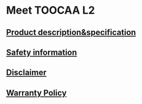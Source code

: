 ﻿---
sidebar_position: 2
sidebar_label: Meet TOOCAA L2
---
# Meet TOOCAA L2
## [Product description&specification](https://wiki.toocaa.com/en/toocaa-l2/Meet-TOOCAA-L2/Product-description&specification)
## [Safety information](https://wiki.toocaa.com/en/toocaa-l2/Meet-TOOCAA-L2/safety-information)
## [Disclaimer](https://wiki.toocaa.com/en/toocaa-l2/Meet-TOOCAA-L2/disclaimer)
## [Warranty Policy ](https://wiki.toocaa.com/en/toocaa-l2/Meet-TOOCAA-L2/warranty-policy)
